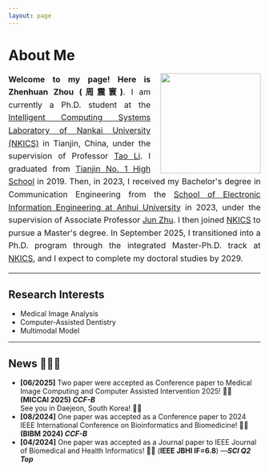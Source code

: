 ```yaml
---
layout: page
---
```


# About Me

<img src="zzh.jpg" align="right" style="margin-left: 20px; width:200px;">

<div style="text-align: justify; line-height: 1.6; font-size: 16px;">

<strong>Welcome to my page! Here is Zhenhuan Zhou (周震寰)</strong>. I am currently a Ph.D. student at the 
<a href="https://ics.nankai.edu.cn/">Intelligent Computing Systems Laboratory of Nankai University (NKICS)</a> in Tianjin, China, 
under the supervision of Professor <a href="https://cc.nankai.edu.cn/2021/0323/c13619a548882/page.htm">Tao Li</a>.
I graduated from <a href="https://tjyz.tj.edu.cn/">Tianjin No. 1 High School</a> in 2019. Then, in 2023, I received my Bachelor's degree in Communication Engineering 
from the <a href="https://dy.ahu.edu.cn/main.htm">School of Electronic Information Engineering at Anhui University</a> in 2023, 
under the supervision of Associate Professor <a href="https://dy.ahu.edu.cn/2015/0821/c11066a104062/page.htm">Jun Zhu</a>. 
I then joined <a href="https://ics.nankai.edu.cn/">NKICS</a> to pursue a Master's degree. 
In September 2025, I transitioned into a Ph.D. program through the integrated Master-Ph.D. track at 
<a href="https://ics.nankai.edu.cn/">NKICS</a>, and I expect to complete my doctoral studies by 2029.

</div>

---

## Research Interests

- Medical Image Analysis
- Computer-Assisted Dentistry
- Multimodal Model


---

## News 🚀🚀🚀

- **[06/2025]** Two paper were accepted as Conference paper to Medical Image Computing and Computer Assisted Intervention 2025! 🎉🎉 **(MICCAI 2025) _CCF-B_** <br>See you in Daejeon, South Korea! 🎉🎉
- **[08/2024]** One paper was accepted as a Conference paper to 2024 IEEE International Conference on Bioinformatics and Biomedicine! 🎉🎉 **(BIBM 2024) _CCF-B_**
- **[04/2024]** One paper was accepted as a Journal paper to IEEE Journal of Biomedical and Health Informatics! 🎉🎉 (**IEEE JBHI IF=6.8**) —_**SCI Q2 Top**_

<br>


